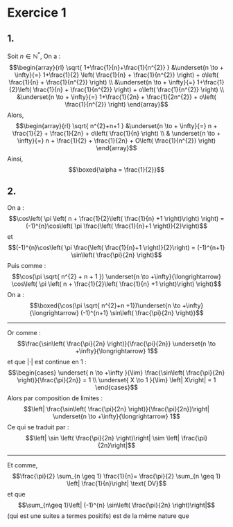 # Exercice 1
## 1. 
Soit $n \in \mathbb{N}^{*}$, 
On a : 
$$\begin{array}{rl}
\sqrt{ 1+\frac{1}{n}+\frac{1}{n^{2}} } &\underset{n \to + \infty}{=} 1+\frac{1}{2} \left( \frac{1}{n} + \frac{1}{n^{2}} \right) + o\left( \frac{1}{n} + \frac{1}{n^{2}} \right) \\
&\underset{n \to + \infty}{=} 1+\frac{1}{2}\left( \frac{1}{n} + \frac{1}{n^{2}} \right) + o\left( \frac{1}{n^{2}} \right) \\
&\underset{n \to + \infty}{=} 1+\frac{1}{2n} + \frac{1}{2n^{2}} + o\left( \frac{1}{n^{2}} \right)
\end{array}$$
Alors, 
$$\begin{array}{rl}
\sqrt{ n^{2}+n+1 } &\underset{n \to + \infty}{=} n + \frac{1}{2} + \frac{1}{2n} + o\left( \frac{1}{n} \right) \\
& \underset{n \to + \infty}{=} n + \frac{1}{2} + \frac{1}{2n} + O\left( \frac{1}{n^{2}} \right)
\end{array}$$
Ainsi,
$$\boxed{\alpha = \frac{1}{2}}$$

## 2.
On a :
$$\cos\left( \pi \left( n + \frac{1}{2}\left( \frac{1}{n} +1 \right)\right) \right) = (-1)^{n}\cos\left( \pi \frac{\left( \frac{1}{n}+1 \right)}{2}\right)$$
et
$$(-1)^{n}\cos\left( \pi \frac{\left( \frac{1}{n}+1 \right)}{2}\right) = (-1)^{n+1} \sin\left( \frac{\pi}{2n} \right)$$
Puis comme : 
$$\cos(\pi \sqrt{ n^{2} + n + 1 }) \underset{n \to +\infty}{\longrightarrow}  \cos\left( \pi \left( n + \frac{1}{2}\left( \frac{1}{n} +1 \right)\right) \right)$$
On a : 
$$\boxed{\cos(\pi \sqrt{ n^{2}+n +1})\underset{n \to +\infty}{\longrightarrow}  (-1)^{n+1} \sin\left( \frac{\pi}{2n} \right)}$$
___
Or comme :
$$\frac{\sin\left( \frac{\pi}{2n} \right)}{\frac{\pi}{2n}} \underset{n \to +\infty}{\longrightarrow} 1$$
et que $\left| \cdot\right|$ est continue en $1$ : 
$$\begin{cases}
\underset{ n \to +\infty }{\lim} \frac{\sin\left( \frac{\pi}{2n} \right)}{\frac{\pi}{2n}} = 1 \\
\underset{ X \to 1 }{\lim} \left| X\right| = 1
\end{cases}$$
Alors par composition de limites : 
$$\left| \frac{\sin\left( \frac{\pi}{2n} \right)}{\frac{\pi}{2n}}\right| \underset{n \to +\infty}{\longrightarrow} 1$$
Ce qui se traduit par : 
$$\left|  \sin \left( \frac{\pi}{2n} \right)\right| \sim \left|  \frac{\pi}{2n}\right|$$
___
Et comme, 
$$\frac{\pi}{2} \sum_{n \geq 1} \frac{1}{n}= \frac{\pi}{2} \sum_{n \geq 1} \left| \frac{1}{n}\right| \text{ DV}$$
et que 
$$\sum_{n\geq 1}\left| (-1)^{n} \sin\left( \frac{\pi}{2n} \right)\right|$$
(qui est une suites a termes positifs) est de la même nature que 